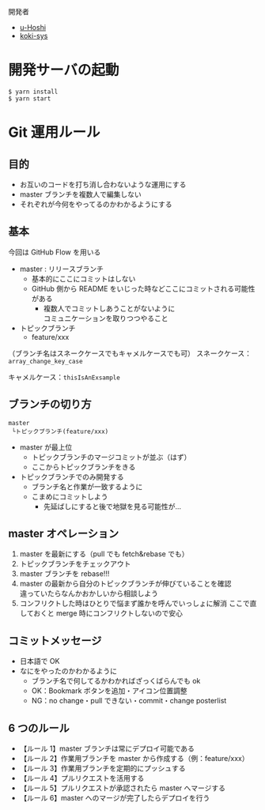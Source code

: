 開発者

- [u-Hoshi](https://github.com/u-Hoshi)
- [koki-sys](https://github.com/koki-sys)

# 開発サーバの起動

```
$ yarn install
$ yarn start
```

# Git 運用ルール

## 目的

- お互いのコードを打ち消し合わないような運用にする
- master ブランチを複数人で編集しない
- それぞれが今何をやってるのかわかるようにする

## 基本

今回は GitHub Flow を用いる

- master : リリースブランチ
  - 基本的にここにコミットはしない
  - GitHub 側から README をいじった時などここにコミットされる可能性がある
    - 複数人でコミットしあうことがないように  
      コミュニケーションを取りつつやること
- トピックブランチ
  - feature/xxx

（ブランチ名はスネークケースでもキャメルケースでも可）
スネークケース：`array_change_key_case`

キャメルケース：`thisIsAnExsample`

## ブランチの切り方

```
master
 └トピックブランチ(feature/xxx)
```

- master が最上位
  - トピックブランチのマージコミットが並ぶ（はず）
  - ここからトピックブランチをきる
- トピックブランチでのみ開発する
  - ブランチ名と作業が一致するように
  - こまめにコミットしよう
    - 先延ばしにすると後で地獄を見る可能性が...

## master オペレーション

1. master を最新にする（pull でも fetch&rebase でも）
2. トピックブランチをチェックアウト
3. master ブランチを rebase!!!
4. master の最新から自分のトピックブランチが伸びていることを確認  
   違っていたらなんかおかしいから相談しよう
5. コンフリクトした時はひとりで悩まず誰かを呼んでいっしょに解消 ここで直しておくと merge 時にコンフリクトしないので安心

## コミットメッセージ

- 日本語で OK
- なにをやったのかわかるように
  - ブランチ名で何してるかわかればざっくばらんでも ok
  - OK：Bookmark ボタンを追加・アイコン位置調整
  - NG：no change・pull できない・commit・change posterlist

## 6 つのルール

- 【ルール 1】master ブランチは常にデプロイ可能である
- 【ルール 2】作業用ブランチを master から作成する（例：feature/xxx）
- 【ルール 3】作業用ブランチを定期的にプッシュする
- 【ルール 4】プルリクエストを活用する
- 【ルール 5】プルリクエストが承認されたら master へマージする
- 【ルール 6】master へのマージが完了したらデプロイを行う
